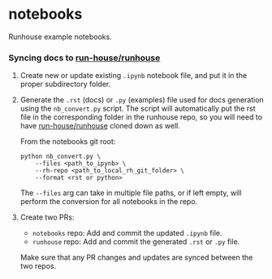 # notebooks
Runhouse example notebooks.

### Syncing docs to [run-house/runhouse](https://github.com/run-house/runhouse)

1. Create new or update existing `.ipynb` notebook file, and put it in the proper subdirectory folder.

2. Generate the `.rst` (docs) or `.py` (examples) file used for docs generation using the `nb_convert.py` script.
   The script will automatically put the rst file in the corresponding folder in the runhouse repo, so you will need to
   have [run-house/runhouse](https://github.com/run-house/runhouse) cloned down as well.

   From the notebooks git root:

    ```CLI
    python nb_convert.py \
        --files <path_to_ipynb> \
        --rh-repo <path_to_local_rh_git_folder> \
        --format <rst or python>
    ```

   The `--files` arg can take in multiple file paths, or if left empty, will perform the conversion
   for all notebooks in the repo.

3. Create two PRs:

   - `notebooks` repo: Add and commit the updated `.ipynb` file.
   - `runhouse` repo: Add and commit the generated `.rst` or `.py` file.

   Make sure that any PR changes and updates are synced between the two repos.
